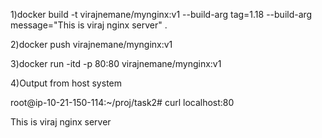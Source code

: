 1)docker build -t virajnemane/mynginx:v1 --build-arg tag=1.18 --build-arg message="This is viraj nginx server" .


2)docker push virajnemane/mynginx:v1

3)docker run -itd -p 80:80 virajnemane/mynginx:v1

4)Output from host system

root@ip-10-21-150-114:~/proj/task2# curl localhost:80

This is viraj nginx server
